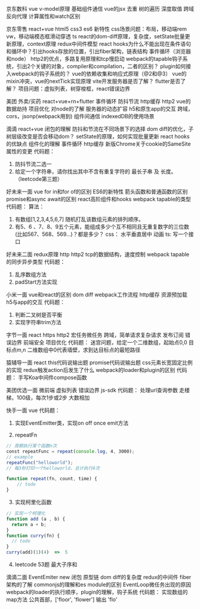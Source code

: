 京东数科 vue
v-model原理
基础组件通信
vue的jsx
去重
树的遍历
深度取值
跨域
反向代理
计算属性和watch区别

京东零售 react+vue
html5 css3 es6 新特性
css场景问题：布局，移动端rem vw，移动端模态框滑动穿透
ts
react的dom-diff原理，复杂度，setState批量更新原理，context原理
redux中间件模型
react hooks为什么不能出现在条件语句和循环中？引出hooks存放的位置，引出fiber架构，链表结构
事件循环（浏览器和node）
http2的优点，多路复用原理和tcp慢启动
webpack的tapable钩子系统，引出2个关键的对象，compiler和compilation，二者的区别？
plugin如何接入webpack的钩子系统的？
vue的依赖收集和响应式原理（@2和@3）
vue的mixin冲突，vue的nextTick实现原理
vite开发服务器是否了解？
flutter是否了解？
项目问题：虚拟列表，树穿梭框，react错误边界

美团 外卖/买药 react+vue+rn+flutter
事件循环
防抖节流
http缓存
http2
vue的数据劫持
项目优化
对node的了解
服务器的动态扩容
h5和原生app的交互
跨域，cors，jsonp(webpack用到)
组件间通信
indexedDB的使用场景

滴滴 react+vue
闭包的理解
防抖和节流在不同场景下的选择
dom diff的优化，子树层级改变是否会移动dom？
setState的原理，如何实现批量更新
react hooks的优缺点
组件化的理解
事件循环
http缓存
新版Chrome关于cookie的SameSite属性的变更
代码题：
1. 防抖节流二选一
2. 给定一个字符串，请你找出其中不含有重复字符的 最长子串 及 长度。（leetcode第三题）

好未来一面 vue
for in和for of的区别
ES6的新特性
箭头函数和普通函数的区别
promise和async await的区别
react高阶组件和hooks
webpack tapable的类型
代码题：
算法：
1. 有数组[1,2,3,4,5,6,7] 随机打乱该数组元素的排列顺序。
2. 有5、6 、7、8、9五个元素，能组成多少个互不相同且无重复数字的三位数(比如567、568、569...)？都是多少？
css：
水平垂直居中
动画
ts:
写一个接口

好未来二面
redux原理
http http2 tcp的数据结构，速度控制
webpack tapable的同步异步类型
代码题：
1. 乱序数组方法
2. padStart方法实现

小米一面
vue和react的区别
dom diff
webpack工作流程
http缓存
资源预加载
h5与app的交互
代码题：
1. 判断二叉树是否平衡
2. 实现字符串trim方法

字节一面 react
https http2
宏任务微任务
跨域，简单请求复杂请求
发布订阅
错误边界
前端安全
项目优化
代码题：
迷宫问题，给定一个二维数组，起始点0,0 目标点m,n 二维数组中0代表墙壁，求到达目标点的最短路径

猿辅导一面 react
this代码说输出题
promise代码说输出题
css元素长宽固定比例的实现
redux触发action后发生了什么
webpack的loader和plugin的区别
代码题：
手写Koa中间件compose函数

美团优选一面
微前端
虚拟列表
错误边界
js-sdk
代码题：
处理url查询参数
走楼梯，100级，每次1步或2步
大数相加

快手一面 vue
代码题：
1. 实现EventEmitter类，实现on off once emit方法

2. repeatFn
```javascript
// 周期执行某个函数n次
const repeatFunc = repeat(console.log, 4, 3000);
// example
repeatFunc("helloworld");
// 每3秒打印一个helloworld，总计执行4次

function repeat(fn, count, time) {
    // todo
}
```

3. 实现柯里化函数
```javascript
// 实现一个柯理化
function add (a , b) {
  return a + b;
}
function curry(fn) {
  // todo
}
curry(add)(1)(4)  =>  5
```
4. leetcode 53题 最大子序和

滴滴二面
EventEmiter
new 闭包 原型链
dom diff的复杂度
redux的中间件
fiber架构的了解
commonjs的理解和es module的区别
EventLoop微任务出现的原因
webpack的loader的执行顺序，plugin的理解，钩子系统
代码题：
实现数组的map方法
公共首部，['floor', 'flower'] 输出 'flo'
